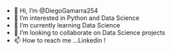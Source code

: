 - 👋 Hi, I’m @DiegoGamarra254
- 👀 I’m interested in Python and Data Science
- 🌱 I’m currently learning Data Science
- 💞️ I’m looking to collaborate on Data Science projects
- 📫 How to reach me ...Linkedin !

<!---
DiegoGamarra254/DiegoGamarra254 is a ✨ special ✨ repository because its `README.md` (this file) appears on your GitHub profile.
You can click the Preview link to take a look at your changes.
--->

